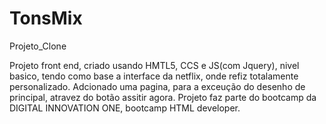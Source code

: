 # TonsMix
Projeto_Clone

Projeto front end, criado usando HMTL5, CCS e JS(com Jquery), nivel basico, tendo como base a interface da netflix, onde refiz totalamente personalizado.
Adcionado uma pagina, para a exceução do desenho de principal, atravez do botão assitir agora.
Projeto faz parte do bootcamp da DIGITAL INNOVATION ONE, bootcamp HTML developer.
